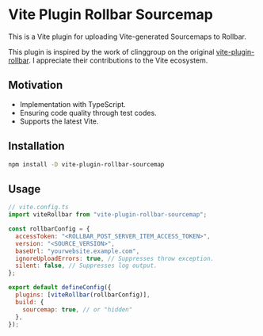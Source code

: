 # Vite Plugin Rollbar Sourcemap

This is a Vite plugin for uploading Vite-generated Sourcemaps to Rollbar.

This plugin is inspired by the work of clinggroup on the original [vite-plugin-rollbar](https://github.com/clinggroup/vite-plugin-rollbar). I appreciate their contributions to the Vite ecosystem.

## Motivation

- Implementation with TypeScript.
- Ensuring code quality through test codes.
- Supports the latest Vite.

## Installation

```sh
npm install -D vite-plugin-rollbar-sourcemap
```

## Usage

```js
// vite.config.ts
import viteRollbar from "vite-plugin-rollbar-sourcemap";

const rollbarConfig = {
  accessToken: "<ROLLBAR_POST_SERVER_ITEM_ACCESS_TOKEN>",
  version: "<SOURCE_VERSION>",
  baseUrl: "yourwebsite.example.com",
  ignoreUploadErrors: true, // Suppresses throw exception.
  silent: false, // Suppresses log output.
};

export default defineConfig({
  plugins: [viteRollbar(rollbarConfig)],
  build: {
    sourcemap: true, // or "hidden"
  },
});
```
